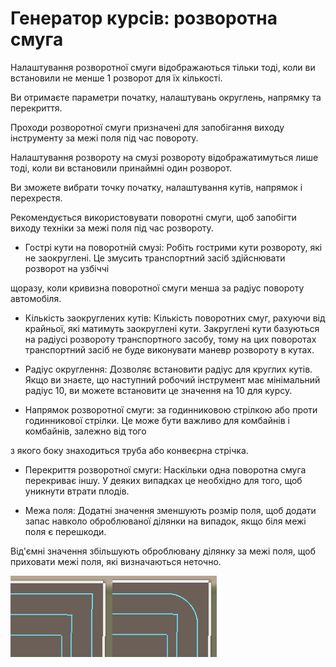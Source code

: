 # Генератор курсів: розворотна смуга

  
  
Налаштування розворотної смуги відображаються тільки тоді, коли ви встановили не менше 1 розворот для їх кількості.  
  
Ви отримаєте параметри початку, налаштувань округлень, напрямку та перекриття.  
  
Проходи розворотної смуги призначені для запобігання виходу інструменту за межі поля під час повороту.  
  
  
  
Налаштування розвороту на смузі розвороту відображатимуться лише тоді, коли ви встановили принаймні один розворот.  
  
Ви зможете вибрати точку початку, налаштування кутів, напрямок і перехрестя.  
  
Рекомендується використовувати поворотні смуги, щоб запобігти виходу техніки за межі поля під час розвороту.  
  


  
  
    
- Гострі кути на поворотній смузі: Робіть гострими кути розвороту, які не заокруглені. Це змусить транспортний засіб здійснювати розворот на узбіччі  
  
щоразу, коли кривизна поворотної смуги менша за радіус повороту автомобіля.  
  
    
- Кількість заокруглених кутів: Кількість поворотних смуг, рахуючи від крайньої, які матимуть заокруглені кути. Закруглені кути базуються на радіусі розвороту транспортного засобу, тому на цих поворотах транспортний засіб не буде виконувати маневр розвороту в кутах.  
  
    
- Радіус округлення: Дозволяє встановити радіус для круглих кутів. Якщо ви знаєте, що наступний робочий інструмент має мінімальний радіус 10, ви можете встановити це значення на 10 для курсу.  
  
    
- Напрямок розворотної смуги: за годинниковою стрілкою або проти годинникової стрілки. Це може бути важливо для комбайнів і комбайнів, залежно від того  
  
з якого боку знаходиться труба або конвеєрна стрічка.  
  
    
- Перекриття розворотної смуги: Наскільки одна поворотна смуга перекриває іншу. У деяких випадках це необхідно для того, щоб уникнути втрати плодів.  
  
    
- Межа поля: Додатні значення зменшують розмір поля, щоб додати запас навколо оброблюваної ділянки на випадок, якщо біля межі поля є перешкоди.  
  
Від'ємні значення збільшують оброблювану ділянку за межі поля, щоб приховати межі поля, які визначаються неточно.  
  


![Image](../assets/images/sharproundcorner_0_0_330_130.png)

